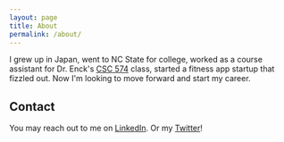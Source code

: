 ```yaml
---
layout: page
title: About
permalink: /about/
---
```


I grew up in Japan, went to NC State for college, worked as a course assistant for Dr. Enck's [CSC 574](https://www.enck.org) class, started a fitness app startup that fizzled out. Now I'm looking to move forward and start my career.

## Contact
You may reach out to me on [LinkedIn](https://www.linkedin.com/in/kdbeall/).
Or my [Twitter](https://twitter.com/kdbeall)!
